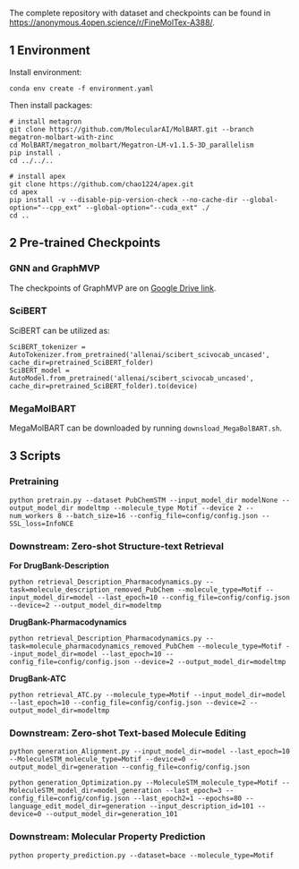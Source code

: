 
The complete repository with dataset and checkpoints can be found in https://anonymous.4open.science/r/FineMolTex-A388/.

## 1 Environment

Install environment:

```
conda env create -f environment.yaml
```

Then install packages:
```
# install metagron
git clone https://github.com/MolecularAI/MolBART.git --branch megatron-molbart-with-zinc
cd MolBART/megatron_molbart/Megatron-LM-v1.1.5-3D_parallelism
pip install .
cd ../../..

# install apex
git clone https://github.com/chao1224/apex.git
cd apex
pip install -v --disable-pip-version-check --no-cache-dir --global-option="--cpp_ext" --global-option="--cuda_ext" ./
cd ..
```

## 2 Pre-trained Checkpoints

### GNN and GraphMVP

The checkpoints of GraphMVP are on [Google Drive link](https://drive.google.com/drive/u/1/folders/1uPsBiQF3bfeCAXSDd4JfyXiTh-qxYfu6).

### SciBERT
SciBERT can be utilized as:
```
SciBERT_tokenizer = AutoTokenizer.from_pretrained('allenai/scibert_scivocab_uncased', cache_dir=pretrained_SciBERT_folder)
SciBERT_model = AutoModel.from_pretrained('allenai/scibert_scivocab_uncased', cache_dir=pretrained_SciBERT_folder).to(device)
```

### MegaMolBART
MegaMolBART can be downloaded by running `downsload_MegaBolBART.sh`.
## 3 Scripts

### Pretraining

```
python pretrain.py --dataset PubChemSTM --input_model_dir modelNone --output_model_dir modeltmp --molecule_type Motif --device 2 --num_workers 8 --batch_size=16 --config_file=config/config.json --SSL_loss=InfoNCE
```

### Downstream: Zero-shot Structure-text Retrieval

**For DrugBank-Description**

```
python retrieval_Description_Pharmacodynamics.py --task=molecule_description_removed_PubChem --molecule_type=Motif --input_model_dir=model --last_epoch=10 --config_file=config/config.json --device=2 --output_model_dir=modeltmp
```

**DrugBank-Pharmacodynamics**

```
python retrieval_Description_Pharmacodynamics.py --task=molecule_pharmacodynamics_removed_PubChem --molecule_type=Motif --input_model_dir=model --last_epoch=10 --config_file=config/config.json --device=2 --output_model_dir=modeltmp
```

**DrugBank-ATC**

```
python retrieval_ATC.py --molecule_type=Motif --input_model_dir=model --last_epoch=10 --config_file=config/config.json --device=2 --output_model_dir=modeltmp
```

### Downstream: Zero-shot Text-based Molecule Editing

```
python generation_Alignment.py --input_model_dir=model --last_epoch=10 --MoleculeSTM_molecule_type=Motif --device=0 --output_model_dir=generation --config_file=config/config.json

python generation_Optimization.py --MoleculeSTM_molecule_type=Motif --MoleculeSTM_model_dir=model_generation --last_epoch=3 --config_file=config/config.json --last_epoch2=1 --epochs=80 --language_edit_model_dir=generation --input_description_id=101 --device=0 --output_model_dir=generation_101
```

### Downstream: Molecular Property Prediction

```
python property_prediction.py --dataset=bace --molecule_type=Motif
```




